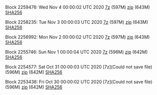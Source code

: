 Block 2259476: Wed Nov  4 00:00:02 UTC 2020 [7z]() (597M) [zip]() (643M) [SHA256]()

Block 2258235: Tue Nov  3 00:00:03 UTC 2020 [7z]() (597M) [zip]() (643M) [SHA256]()

Block 2256992: Mon Nov  2 00:00:02 UTC 2020 [7z]() (597M) [zip]() (643M) [SHA256]()

Block 2255746: Sun Nov  1 00:00:04 UTC 2020 [7z]() (596M) [zip]() (642M) [SHA256]()

Block 2254577: Sat Oct 31 00:00:03 UTC 2020 [7z](Could not save file) (596M) [zip]() (642M) [SHA256]()

Block 2253438: Fri Oct 30 00:00:02 UTC 2020 [7z](Could not save file) (596M) [zip]() (642M) [SHA256]()
